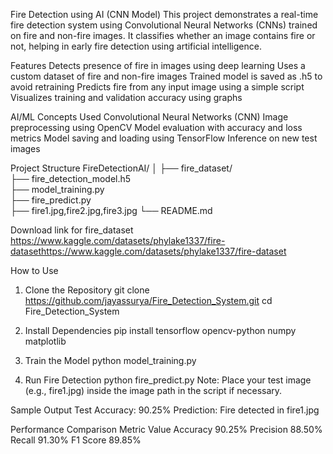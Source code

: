 Fire Detection using AI (CNN Model)
This project demonstrates a real-time fire detection system using Convolutional Neural Networks (CNNs) trained on fire and non-fire images. It classifies whether an image contains fire or not, helping in early fire detection using artificial intelligence.

Features
Detects presence of fire in images using deep learning
Uses a custom dataset of fire and non-fire images
Trained model is saved as .h5 to avoid retraining
Predicts fire from any input image using a simple script
Visualizes training and validation accuracy using graphs

AI/ML Concepts Used
Convolutional Neural Networks (CNN)
Image preprocessing using OpenCV
Model evaluation with accuracy and loss metrics
Model saving and loading using TensorFlow
Inference on new test images

Project Structure
FireDetectionAI/
│
├── fire_dataset/                
├── fire_detection_model.h5      
├── model_training.py               
├── fire_predict.py               
├── fire1.jpg,fire2.jpg,fire3.jpg
└── README.md 

Download link for fire_dataset
https://www.kaggle.com/datasets/phylake1337/fire-datasethttps://www.kaggle.com/datasets/phylake1337/fire-dataset

How to Use
1. Clone the Repository
git clone https://github.com/jayassurya/Fire_Detection_System.git
cd Fire_Detection_System

2. Install Dependencies
pip install tensorflow opencv-python numpy matplotlib

3. Train the Model 
python model_training.py

4. Run Fire Detection
python fire_predict.py
Note: Place your test image (e.g., fire1.jpg) inside the image path in the script if necessary.

Sample Output
Test Accuracy: 90.25%
Prediction: Fire detected in fire1.jpg

Performance Comparison
Metric	Value
Accuracy	90.25%
Precision	88.50%
Recall	91.30%
F1 Score	89.85%

